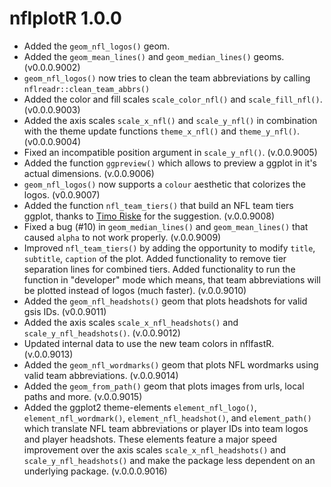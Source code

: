 # nflplotR 1.0.0

* Added the `geom_nfl_logos()` geom.
* Added the `geom_mean_lines()` and `geom_median_lines()` geoms. (v0.0.0.9002)
* `geom_nfl_logos()` now tries to clean the team abbreviations by calling `nflreadr::clean_team_abbrs()`
* Added the color and fill scales `scale_color_nfl()` and `scale_fill_nfl()`. (v0.0.0.9003)
* Added the axis scales `scale_x_nfl()` and `scale_y_nfl()` in combination with the theme update functions `theme_x_nfl()` and `theme_y_nfl()`. (v0.0.0.9004)
* Fixed an incompatible position argument in `scale_y_nfl()`. (v.0.0.9005)
* Added the function `ggpreview()` which allows to preview a ggplot in it's actual dimensions. (v.0.0.9006)
* `geom_nfl_logos()` now supports a `colour` aesthetic that colorizes the logos. (v0.0.9007)
* Added the function `nfl_team_tiers()` that build an NFL team tiers ggplot, thanks to [Timo Riske](https://twitter.com/PFF_Moo) for the suggestion. (v.0.0.9008)
* Fixed a bug (#10) in `geom_median_lines()` and `geom_mean_lines()` that caused `alpha` to not work properly. (v.0.0.9009)
* Improved `nfl_team_tiers()` by adding the opportunity to modify `title`, `subtitle`, `caption` of the plot. Added functionality to remove tier separation lines for combined tiers. Added functionality to run the function in "developer" mode which means, that team abbreviations will be plotted instead of logos (much faster). (v.0.0.9010)
* Added the `geom_nfl_headshots()` geom that plots headshots for valid gsis IDs. (v0.0.9011)
* Added the axis scales `scale_x_nfl_headshots()` and `scale_y_nfl_headshots()`. (v.0.0.9012)
* Updated internal data to use the new team colors in nflfastR. (v.0.0.9013)
* Added the `geom_nfl_wordmarks()` geom that plots NFL wordmarks using valid team abbreviations. (v.0.0.9014)
* Added the `geom_from_path()` geom that plots images from urls, local paths and more. (v.0.0.9015)
* Added the ggplot2 theme-elements `element_nfl_logo()`, `element_nfl_wordmark()`,
`element_nfl_headshot()`, and `element_path()` which translate NFL team abbreviations or player IDs into team logos and player headshots. These elements feature a major speed improvement over the axis scales `scale_x_nfl_headshots()` and `scale_y_nfl_headshots()` and make the package less dependent on an underlying package. (v.0.0.0.9016)
